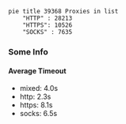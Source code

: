 
```mermaid
pie title 39368 Proxies in list
    "HTTP" : 28213
    "HTTPS": 10526
    "SOCKS" : 7635
```

### Some Info
#### Average Timeout

- mixed: 4.0s
- http: 2.3s
- https: 8.1s
- socks: 6.5s